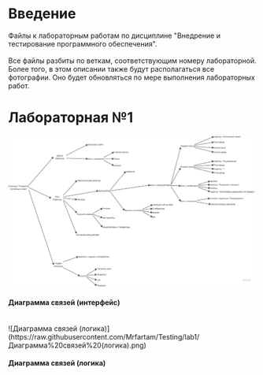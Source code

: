 # Введение

Файлы к лабораторным работам по дисциплине "Внедрение и тестирование программного обеспечения".</br></br>
Все файлы разбиты по веткам, соответствующим номеру лабораторной. Более того, в этом описании также будут располагаться все фотографии. Оно будет обновляться по мере выполнения лабораторных работ.</br>

# Лабораторная №1

![Диаграмма связей (интерфейс)](https://raw.githubusercontent.com/Mrfartam/Testing/lab1/Диаграмма%20связей%20(интерфейс).png)
<h4>Диаграмма связей (интерфейс)</h4>
</br>
![Диаграмма связей (логика)](https://raw.githubusercontent.com/Mrfartam/Testing/lab1/Диаграмма%20связей%20(логика).png)
<h4>Диаграмма связей (логика)</h4>
